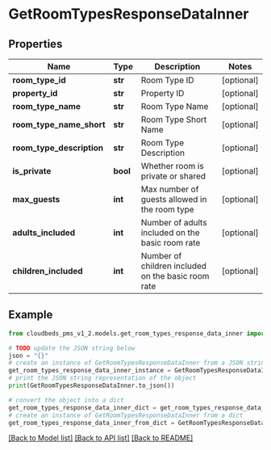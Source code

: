 # GetRoomTypesResponseDataInner


## Properties

Name | Type | Description | Notes
------------ | ------------- | ------------- | -------------
**room_type_id** | **str** | Room Type ID | [optional] 
**property_id** | **str** | Property ID | [optional] 
**room_type_name** | **str** | Room Type Name | [optional] 
**room_type_name_short** | **str** | Room Type Short Name | [optional] 
**room_type_description** | **str** | Room Type Description | [optional] 
**is_private** | **bool** | Whether room is private or shared | [optional] 
**max_guests** | **int** | Max number of guests allowed in the room type | [optional] 
**adults_included** | **int** | Number of adults included on the basic room rate | [optional] 
**children_included** | **int** | Number of children included on the basic room rate | [optional] 

## Example

```python
from cloudbeds_pms_v1_2.models.get_room_types_response_data_inner import GetRoomTypesResponseDataInner

# TODO update the JSON string below
json = "{}"
# create an instance of GetRoomTypesResponseDataInner from a JSON string
get_room_types_response_data_inner_instance = GetRoomTypesResponseDataInner.from_json(json)
# print the JSON string representation of the object
print(GetRoomTypesResponseDataInner.to_json())

# convert the object into a dict
get_room_types_response_data_inner_dict = get_room_types_response_data_inner_instance.to_dict()
# create an instance of GetRoomTypesResponseDataInner from a dict
get_room_types_response_data_inner_from_dict = GetRoomTypesResponseDataInner.from_dict(get_room_types_response_data_inner_dict)
```
[[Back to Model list]](../README.md#documentation-for-models) [[Back to API list]](../README.md#documentation-for-api-endpoints) [[Back to README]](../README.md)



